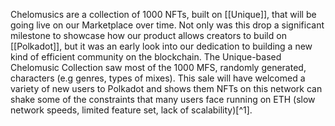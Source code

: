 Chelomusics are a collection of 1000 NFTs, built on [[Unique]], that will be going live on our Marketplace over time. Not only was this drop a significant milestone to showcase how our product allows creators to build on [[Polkadot]], but it was an early look into our dedication to building a new kind of efficient community on the blockchain.
The Unique-based Chelomusic Collection saw most of the 1000 MFS, randomly generated, characters (e.g genres, types of mixes). This sale will have welcomed a variety of new users to Polkadot and shows them NFTs on this network can shake some of the constraints that many users face running on ETH (slow network speeds, limited feature set, lack of scalability)[^1].

